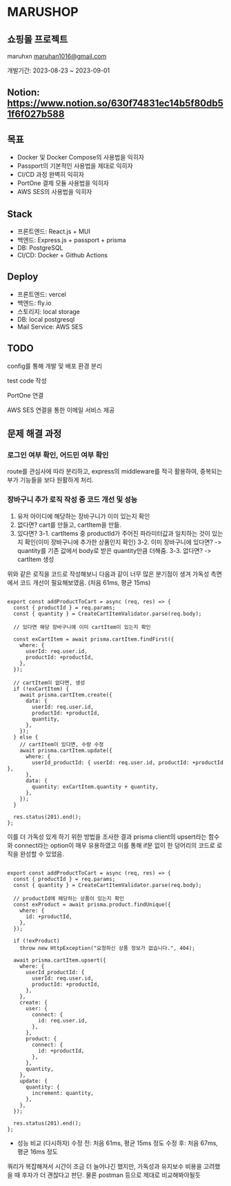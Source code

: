 # MARUSHOP

## 쇼핑몰 프로젝트

maruhxn <maruhan1016@gmail.com>

개발기간: 2023-08-23 ~ 2023-09-01

## Notion: https://www.notion.so/630f74831ec14b5f80db51f6f027b588

## 목표

- Docker 및 Docker Compose의 사용법을 익히자
- Passport의 기본적인 사용법을 제대로 익히자
- CI/CD 과정 완벽히 익히자
- PortOne 결제 모듈 사용법을 익히자
- AWS SES의 사용법을 익히자

## Stack

- 프론트엔드: React.js + MUI
- 백엔드: Express.js + passport + prisma
- DB: PostgreSQL
- CI/CD: Docker + Github Actions

## Deploy

- 프론트엔드: vercel
- 백엔드: fly.io
- 스토리지: local storage
- DB: local postgresql
- Mail Service: AWS SES

## TODO

config를 통해 개발 및 배포 환경 분리

test code 작성

PortOne 연결

AWS SES 연결을 통한 이메일 서비스 제공

## 문제 해결 과정

### 로그인 여부 확인, 어드민 여부 확인

route를 관심사에 따라 분리하고, express의 middleware를 적극 활용하여, 중복되는 부가 기능들을 보다 원활하게 처리.

### 장바구니 추가 로직 작성 중 코드 개선 및 성능

1. 유저 아이디에 해당하는 장바구니가 이미 있는지 확인
2. 없다면? cart를 만들고, cartItem을 만듦.
3. 있다면?
   3-1. cartItems 중 productId가 주어진 파라미터값과 일치하는 것이 있는지 확인(이미 장바구니에 추가한 상품인지 확인)
   3-2. 이미 장바구니에 있다면? -> quantity를 기존 값에서 body로 받은 quantity만큼 더해줌.
   3-3. 없다면? -> cartItem 생성

위와 같은 로직을 코드로 작성해보니 다음과 같이 너무 많은 분기점이 생겨 가독성 측면에서 코드 개선이 필요해보였음. (처음 61ms, 평균 15ms)

<pre><code>
export const addProductToCart = async (req, res) => {
  const { productId } = req.params;
  const { quantity } = CreateCartItemValidator.parse(req.body);

  // 있다면 해당 장바구니에 이미 cartItem이 있는지 확인

  const exCartItem = await prisma.cartItem.findFirst({
    where: {
      userId: req.user.id,
      productId: +productId,
    },
  });

  // cartItem이 없다면, 생성
  if (!exCartItem) {
    await prisma.cartItem.create({
      data: {
        userId: req.user.id,
        productId: +productId,
        quantity,
      },
    });
  } else {
    // cartItem이 있다면, 수량 수정
    await prisma.cartItem.update({
      where: {
        userId_productId: { userId: req.user.id, productId: +productId },
      },
      data: {
        quantity: exCartItem.quantity + quantity,
      },
    });
  }

  res.status(201).end();
};
</code></pre>

이를 더 가독성 있게 하기 위한 방법을 조사한 결과 prisma client의 upsert라는 함수와 connect라는 option이 매우 유용하였고 이를 통해 if문 없이 한 덩어리의 코드로 로직을 완성할 수 있었음.

<pre><code>
export const addProductToCart = async (req, res) => {
  const { productId } = req.params;
  const { quantity } = CreateCartItemValidator.parse(req.body);

  // productId에 해당하는 상품이 있는지 확인
  const exProduct = await prisma.product.findUnique({
    where: {
      id: +productId,
    },
  });

  if (!exProduct)
    throw new HttpException("요청하신 상품 정보가 없습니다.", 404);

  await prisma.cartItem.upsert({
    where: {
      userId_productId: {
        userId: req.user.id,
        productId: +productId,
      },
    },
    create: {
      user: {
        connect: {
          id: req.user.id,
        },
      },
      product: {
        connect: {
          id: +productId,
        },
      },
      quantity,
    },
    update: {
      quantity: {
        increment: quantity,
      },
    },
  });

  res.status(201).end();
};
</code></pre>

- 성능 비교 (다시하자)
  수정 전: 처음 61ms, 평균 15ms 정도
  수정 후: 처음 67ms, 평균 16ms 정도

쿼리가 복잡해져서 시간이 조금 더 늘어나긴 했지만, 가독성과 유지보수 비용을 고려했을 때 후자가 더 괜찮다고 판단.
물론 postman 등으로 제대로 비교해봐야될듯
